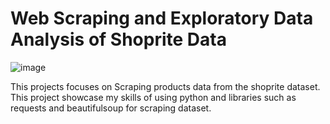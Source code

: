 # Web Scraping and Exploratory Data Analysis of Shoprite Data

![image](https://github.com/intellisenseCodez/Web-Scraping-and-EDA-of-Shoprite-Dataset/assets/85041303/696e3524-bd83-4d9a-9c37-e3ccc4aeb8c4)

This projects focuses on Scraping products data from the shoprite dataset. This project showcase my skills of using python and libraries such as 
requests and beautifulsoup for scraping dataset.


